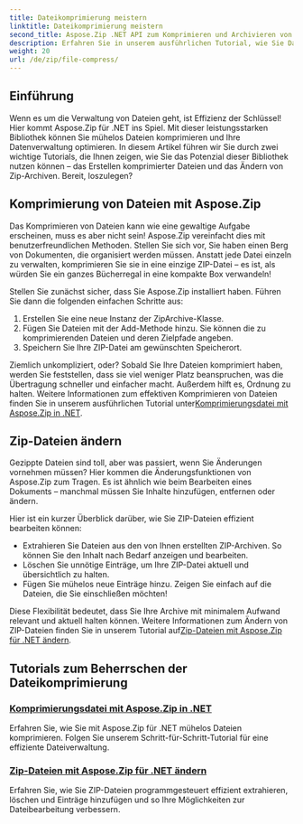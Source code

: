 ```yaml
---
title: Dateikomprimierung meistern
linktitle: Dateikomprimierung meistern
second_title: Aspose.Zip .NET API zum Komprimieren und Archivieren von Dateien
description: Erfahren Sie in unserem ausführlichen Tutorial, wie Sie Dateien mit Aspose.Zip für .NET effizient komprimieren. Folgen Sie dieser umfassenden Anleitung, um die Dateikomprimierung nahtlos in Ihre .NET-Anwendungen zu implementieren.
weight: 20
url: /de/zip/file-compress/
---
```

## Einführung

Wenn es um die Verwaltung von Dateien geht, ist Effizienz der Schlüssel! Hier kommt Aspose.Zip für .NET ins Spiel. Mit dieser leistungsstarken Bibliothek können Sie mühelos Dateien komprimieren und Ihre Datenverwaltung optimieren. In diesem Artikel führen wir Sie durch zwei wichtige Tutorials, die Ihnen zeigen, wie Sie das Potenzial dieser Bibliothek nutzen können – das Erstellen komprimierter Dateien und das Ändern von Zip-Archiven. Bereit, loszulegen?

## Komprimierung von Dateien mit Aspose.Zip

Das Komprimieren von Dateien kann wie eine gewaltige Aufgabe erscheinen, muss es aber nicht sein! Aspose.Zip vereinfacht dies mit benutzerfreundlichen Methoden. Stellen Sie sich vor, Sie haben einen Berg von Dokumenten, die organisiert werden müssen. Anstatt jede Datei einzeln zu verwalten, komprimieren Sie sie in eine einzige ZIP-Datei – es ist, als würden Sie ein ganzes Bücherregal in eine kompakte Box verwandeln! 

Stellen Sie zunächst sicher, dass Sie Aspose.Zip installiert haben. Führen Sie dann die folgenden einfachen Schritte aus:

1. Erstellen Sie eine neue Instanz der ZipArchive-Klasse.
2. Fügen Sie Dateien mit der Add-Methode hinzu. Sie können die zu komprimierenden Dateien und deren Zielpfade angeben.
3. Speichern Sie Ihre ZIP-Datei am gewünschten Speicherort.

 Ziemlich unkompliziert, oder? Sobald Sie Ihre Dateien komprimiert haben, werden Sie feststellen, dass sie viel weniger Platz beanspruchen, was die Übertragung schneller und einfacher macht. Außerdem hilft es, Ordnung zu halten. Weitere Informationen zum effektiven Komprimieren von Dateien finden Sie in unserem ausführlichen Tutorial unter[Komprimierungsdatei mit Aspose.Zip in .NET](./compression-file/).

## Zip-Dateien ändern

Gezippte Dateien sind toll, aber was passiert, wenn Sie Änderungen vornehmen müssen? Hier kommen die Änderungsfunktionen von Aspose.Zip zum Tragen. Es ist ähnlich wie beim Bearbeiten eines Dokuments – manchmal müssen Sie Inhalte hinzufügen, entfernen oder ändern.

Hier ist ein kurzer Überblick darüber, wie Sie ZIP-Dateien effizient bearbeiten können:

- Extrahieren Sie Dateien aus den von Ihnen erstellten ZIP-Archiven. So können Sie den Inhalt nach Bedarf anzeigen und bearbeiten.
- Löschen Sie unnötige Einträge, um Ihre ZIP-Datei aktuell und übersichtlich zu halten.
- Fügen Sie mühelos neue Einträge hinzu. Zeigen Sie einfach auf die Dateien, die Sie einschließen möchten!

 Diese Flexibilität bedeutet, dass Sie Ihre Archive mit minimalem Aufwand relevant und aktuell halten können. Weitere Informationen zum Ändern von ZIP-Dateien finden Sie in unserem Tutorial auf[Zip-Dateien mit Aspose.Zip für .NET ändern](./modify-zip-files/).

## Tutorials zum Beherrschen der Dateikomprimierung
### [Komprimierungsdatei mit Aspose.Zip in .NET](./compression-file/)
Erfahren Sie, wie Sie mit Aspose.Zip für .NET mühelos Dateien komprimieren. Folgen Sie unserem Schritt-für-Schritt-Tutorial für eine effiziente Dateiverwaltung.
### [Zip-Dateien mit Aspose.Zip für .NET ändern](./modify-zip-files/)
Erfahren Sie, wie Sie ZIP-Dateien programmgesteuert effizient extrahieren, löschen und Einträge hinzufügen und so Ihre Möglichkeiten zur Dateibearbeitung verbessern.